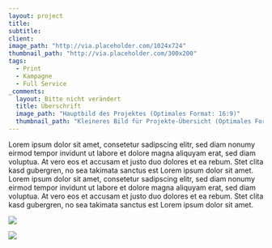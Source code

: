 ```yaml
---
layout: project
title: 
subtitle:
client: 
image_path: "http://via.placeholder.com/1024x724"
thumbnail_path: "http://via.placeholder.com/300x200"
tags:
  - Print
  - Kampagne
  - Full Service
_comments:
  layout: Bitte nicht verändert
  title: Überschrift
  image_path: "Hauptbild des Projektes (Optimales Format: 16:9)"
  thumbnail_path: "Kleineres Bild für Projekte-Übersicht (Optimales Format: 4:3)"
---
```



Lorem ipsum dolor sit amet, consetetur sadipscing elitr, sed diam nonumy eirmod tempor invidunt ut labore et dolore magna aliquyam erat, sed diam voluptua. At vero eos et accusam et justo duo dolores et ea rebum. Stet clita kasd gubergren, no sea takimata sanctus est Lorem ipsum dolor sit amet. Lorem ipsum dolor sit amet, consetetur sadipscing elitr, sed diam nonumy eirmod tempor invidunt ut labore et dolore magna aliquyam erat, sed diam voluptua. At vero eos et accusam et justo duo dolores et ea rebum. Stet clita kasd gubergren, no sea takimata sanctus est Lorem ipsum dolor sit amet.

![](http://via.placeholder.com/1024x724)

![](http://via.placeholder.com/1024x724)